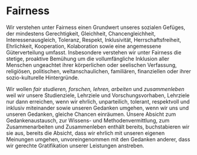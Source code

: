 # Fairness
Wir verstehen unter Fairness einen Grundwert unseres sozialen Gefüges, der mindestens Gerechtigkeit, Gleichheit, Chancengleichheit, Interessenausgleich, Toleranz, Respekt, Inklusivität, Herrschaftsfreiheit, Ehrlichkeit, Kooperation, Kolaboration sowie eine angemessene Güterverteilung umfasst.
Insbesondere verstehen wir unter Fairness die stetige, proaktive Bemühung um die vollumfängliche Inklusion aller Menschen ungeachtet ihrer körperlichen oder seelischen Verfassung, religiösen, politischen, weltanschaulichen, familiären, finanziellen oder ihrer sozio-kulturelle Hintergründe.

Wir wollen *fair studieren, forschen, lehren, arbeiten* und *zusammenleben* weil wir unsere Studienziele, Lehrziele und Vorschungsvorhaben, Lehrziele nur dann erreichen, wenn wir ehrlich, unparteilich, tolerant, respektvoll und inklusiv miteinander sowie unseren Gedanken umgehen, wenn wir uns und unseren Gedanken, gleiche Chancen einräumen.
Unsere Absicht zum Gedankenaustausch, zur Wissens- und Methodenvermittlung, zum Zusammenarbeiten und Zusammenleben enthält bereits, buchstabieren wir sie aus, bereits die Absicht, dass wir ehrlich mit unseren eigenen Meinungen umgehen, unvoreingenommen mit den Gedanken anderer, dass wir gerechte Gratifikation unserer Leistungen anstreben.
